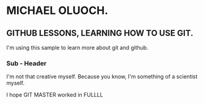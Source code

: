 # MICHAEL OLUOCH.

## GITHUB LESSONS, LEARNING HOW TO USE GIT.

I'm using this sample to learn more about git and github.

### Sub - Header

I'm not that creative myself. Because you know, I'm something of a scientist myself.

I hope GIT MASTER worked in FULLLL
